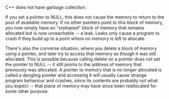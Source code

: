 C++ does not have garbage collection.

If you set a pointer to NULL, this does not cause the memory to return to the pool of available memory. If no other pointers point to this block of memory, you now simply have an "orphaned" block of memory that remains allocated but is now unreachable -- a leak. Leaks only cause a program to crash if they build up to a point where no memory is left to allocate.

There's also the converse situation, where you delete a block of memory using a pointer, and later try to access that memory as though it was still allocated. This is possible because calling delete on a pointer does not set the pointer to NULL -- it still points to the address of memory that previously was allocated. A pointer to memory that is no longer allocated is called a dangling pointer and accessing it will usually cause strange program behaviour and crashes, since its contents are probably not what you expect -- that piece of memory may have since been reallocated for some other purpose.
